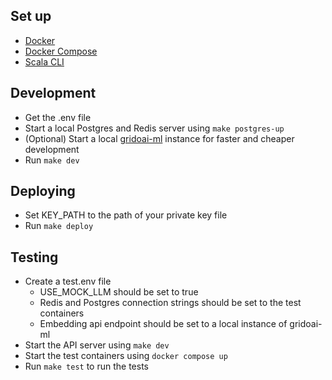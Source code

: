 ## Set up
- [Docker](https://docs.docker.com/get-docker/)
- [Docker Compose](https://docs.docker.com/compose/install/)
- [Scala CLI](https://scala-cli.virtuslab.org/)

## Development
- Get the .env file
- Start a local Postgres and Redis server using `make postgres-up`
- (Optional) Start a local [gridoai-ml](https://github.com/gridoai/gridoai-ml) instance for faster and cheaper development
- Run `make dev`

## Deploying
- Set KEY_PATH to the path of your private key file
- Run `make deploy`

## Testing
- Create a test.env file
  - USE_MOCK_LLM should be set to true
  - Redis and Postgres connection strings should be set to the test containers
  - Embedding api endpoint should be set to a local instance of gridoai-ml
- Start the API server using `make dev`
- Start the test containers using `docker compose up`
- Run `make test` to run the tests
